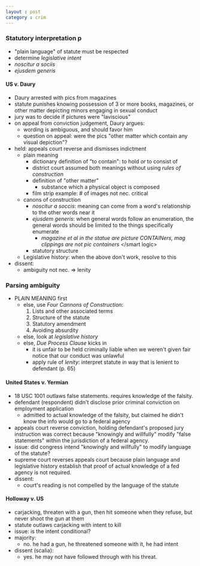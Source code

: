 ```yaml
---
layout : post
category : crim
---
```


### Statutory interpretation p 
- "plain language" of statute must be respected
- determine *legislative intent*
- *noscitur a sociis*
- *ejusdem generis*

#### US v. Daury
- Daury arrested with pics from magazines
- statute punishes knowing possession of 3 or more books, magazines, or other matter depicting minors engaging in sexual conduct
- jury was to decide if pictures were "laviscious"
- on appeal from conviction judgement, Daury argues:
	- wording is ambiguous, and should favor him
	- question on appeal: were the pics "other matter which contain any visual depiction"?
- held: appeals court reverse and dismisses indictment
	- plain meaning
		- dictionary definition of "to contain": to hold *or* to consist of
		- district court assumed both meanings without using *rules of construction*
		- definition of "other matter"
			- substance which a physical object is composed
		- film strip example: # of images not nec. critical
	- canons of construction
		- *noscitur a soccis*: meaning can come from a word's relationship to the other words near it
		- *ejusdem generis*: when general words follow an enumeration, the general words should be limited to the things specifically enumerate
			- *magazine et al in the statue are picture CONTAINers, mag clippings are not pic containers* &lt;/smart logic>
		- statutory structure
	- Legislative history: when the above don't work, resolve to this
- dissent:
	- ambiguity not nec. => lenity

### Parsing ambiguity	
- PLAIN MEANING first
	- else, use *Four Cannons of Construction*:
		1. Lists and other associated terms
		2. Structure of the statute
		3. Statutory amendment
		4. Avoiding absurdity
	- else, look at *legislative history*
	- else, *Due Process Clause* kicks in
		- it is unfair to be held criminally liable when we weren't given fair notice that our conduct was unlawful
		- apply rule of *lenity*: interpret statute in way that is lenient to defendant (p. 65)

#### United States v. Yermian
- 18 USC 1001 outlaws false statements. requires knowledge of the falsity.
- defendant (respondent) didn't disclose prior criminal conviction on employment application
	- admitted to actual knowledge of the falsity, but claimed he didn't know the info would go to a federal agency
- appeals court reverse conviction, holding defendant's proposed jury instruction was correct because "knowingly and willfully" modify "false statements" within the jurisdiction of a federal agency.
- issue: did congress intend "knowingly and willfully" to modify language of the statute?
- supreme court reverses appeals court because plain language and legislative history establish that proof of actual knowledge of a fed agency is not required.
- dissent:
	- court's reading is not compelled by the language of the statute

#### Holloway v. US
- carjacking, threaten with a gun, then hit someone when they refuse, but never shoot the gun at them
- statute outlaws carjacking with intent to kill
- issue: is the intent conditional?
- majority:
	- no. he had a gun, he threatened someone with it, he had intent
- dissent (scalia):
	- yes. he may not have followed through with his threat.
